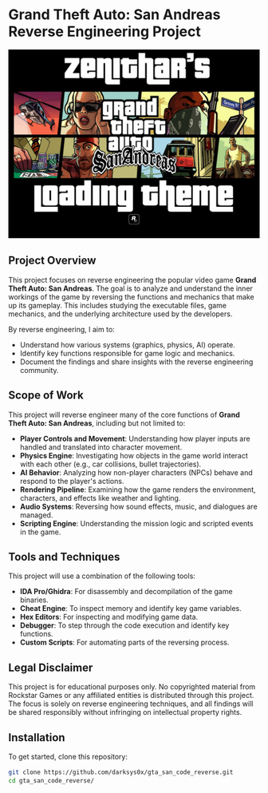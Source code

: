 # Grand Theft Auto: San Andreas Reverse Engineering Project

![GTA San Andreas](./images/gta_san_andreas_cover.png)





## Project Overview

This project focuses on reverse engineering the popular video game **Grand Theft Auto: San Andreas**. The goal is to analyze and understand the inner workings of the game by reversing the functions and mechanics that make up its gameplay. This includes studying the executable files, game mechanics, and the underlying architecture used by the developers.

By reverse engineering, I aim to:

- Understand how various systems (graphics, physics, AI) operate.
- Identify key functions responsible for game logic and mechanics.
- Document the findings and share insights with the reverse engineering community.

## Scope of Work

This project will reverse engineer many of the core functions of **Grand Theft Auto: San Andreas**, including but not limited to:

- **Player Controls and Movement**: Understanding how player inputs are handled and translated into character movement.
- **Physics Engine**: Investigating how objects in the game world interact with each other (e.g., car collisions, bullet trajectories).
- **AI Behavior**: Analyzing how non-player characters (NPCs) behave and respond to the player's actions.
- **Rendering Pipeline**: Examining how the game renders the environment, characters, and effects like weather and lighting.
- **Audio Systems**: Reversing how sound effects, music, and dialogues are managed.
- **Scripting Engine**: Understanding the mission logic and scripted events in the game.

## Tools and Techniques

This project will use a combination of the following tools:

- **IDA Pro/Ghidra**: For disassembly and decompilation of the game binaries.
- **Cheat Engine**: To inspect memory and identify key game variables.
- **Hex Editors**: For inspecting and modifying game data.
- **Debugger**: To step through the code execution and identify key functions.
- **Custom Scripts**: For automating parts of the reversing process.

## Legal Disclaimer

This project is for educational purposes only. No copyrighted material from Rockstar Games or any affiliated entities is distributed through this project. The focus is solely on reverse engineering techniques, and all findings will be shared responsibly without infringing on intellectual property rights.

## Installation

To get started, clone this repository:

```bash
git clone https://github.com/darksys0x/gta_san_code_reverse.git
cd gta_san_code_reverse/
```

